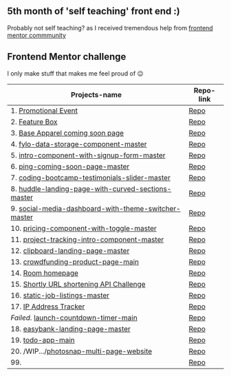 ## 5th month of 'self teaching' front end :)
Probably not self teaching? as I received tremendous help from [frontend mentor commmunity](https://www.frontendmentor.io/activity)


## Frontend Mentor challenge
I only make stuff that makes me feel proud of 😉 

| Projects-name | Repo-link |
| ------------- | ------------- |
| 1. [Promotional Event](https://a331998513.github.io/projects/pricebox/)  | [Repo](https://github.com/a331998513/projects/tree/main/pricebox)  |
| 2. [Feature Box](https://a331998513.github.io/projects/Featurebox/) | [Repo](https://github.com/a331998513/projects/tree/main/Featurebox)  |
| 3. [Base Apparel coming soon page](https://a331998513.github.io/projects/BeautyMain/index.html) | [Repo](https://github.com/a331998513/projects/tree/main/BeautyMain) |
| 4. [fylo-data-storage-component-master](https://a331998513.github.io/projects/fylo-data-storage-component-master/) | [Repo](https://github.com/a331998513/projects/tree/main/fylo-data-storage-component-master) |
| 5. [intro-component-with-signup-form-master](https://a331998513.github.io/projects/intro-component-with-signup-form-master/) | [Repo](https://github.com/a331998513/projects/tree/main/intro-component-with-signup-form-master)|
| 6. [ping-coming-soon-page-master](https://a331998513.github.io/projects/ping-coming-soon-page-master) | [Repo](https://github.com/a331998513/projects/tree/main/ping-coming-soon-page-master) |
| 7. [coding-bootcamp-testimonials-slider-master](https://a331998513.github.io/projects/coding-bootcamp-testimonials-slider-master/) | [Repo](https://github.com/a331998513/projects/tree/main/coding-bootcamp-testimonials-slider-master)|
| 8. [huddle-landing-page-with-curved-sections-master](https://a331998513.github.io/projects/huddle-landing-page-with-curved-sections-master/)  | [Repo](https://github.com/a331998513/projects/tree/main/huddle-landing-page-with-curved-sections-master)  |
| 9. [social-media-dashboard-with-theme-switcher-master](https://a331998513.github.io/projects/social-media-dashboard-with-theme-switcher-master/)  | [Repo](https://github.com/a331998513/projects/tree/main/social-media-dashboard-with-theme-switcher-master) |
| 10. [pricing-component-with-toggle-master](https://a331998513.github.io/projects/pricing-component-with-toggle-master/)  | [Repo](https://github.com/a331998513/projects/tree/main/pricing-component-with-toggle-master)  |
| 11. [project-tracking-intro-component-master](https://a331998513.github.io/projects/project-tracking-intro-component-master/)  | [Repo](https://github.com/a331998513/projects/tree/main/project-tracking-intro-component-master)  |
| 12. [clipboard-landing-page-master](https://a331998513.github.io/projects/clipboard-landing-page-master/)  | [Repo](https://github.com/a331998513/projects/tree/main/clipboard-landing-page-master)  |
| 13. [crowdfunding-product-page-main](https://a331998513.github.io/projects/crowdfunding-product-page-main/)  | [Repo](https://github.com/a331998513/projects/tree/main/crowdfunding-product-page-main)  |
| 14. [Room homepage](https://a331998513.github.io/projects/room-homepage-master/)  | [Repo](https://github.com/a331998513/projects/tree/main/room-homepage-master)  |
| 15. [Shortly URL shortening API Challenge](https://a331998513.github.io/projects/url-shortening-api-master/)  | [Repo](https://github.com/a331998513/projects/tree/main/url-shortening-api-master)  |
| 16. [static-job-listings-master](https://a331998513.github.io/projects/static-job-listings-master/)  | [Repo](https://github.com/a331998513/projects/tree/main/static-job-listings-master)  |
| 17. [IP Address Tracker](https://a331998513.github.io/projects/ip-address-tracker-master/) | [Repo](https://github.com/a331998513/projects/tree/main/ip-address-tracker-master)  |
|_Failed._ [launch-countdown-timer-main](https://a331998513.github.io/projects/launch-countdown-timer-main/) |[Repo](https://github.com/a331998513/projects/tree/main/launch-countdown-timer-main)|
| 18. [easybank-landing-page-master](https://a331998513.github.io/projects/easybank-landing-page-master/)  | [Repo](https://github.com/a331998513/projects/tree/main/easybank-landing-page-master)  |
| 19. [todo-app-main](https://a331998513.github.io/projects/todo-app-main/)  | [Repo](https://github.com/a331998513/projects/tree/main/todo-app-main)  |
| 20. /WIP.../[photosnap-multi-page-website](https://a331998513.github.io/photosnap-frontend-challenge/) | [Repo](https://github.com/a331998513/photosnap-frontend-challenge) |
| 99. []()  | [Repo]()  |
